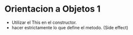 # Orientacion a Objetos 1

- Utilizar el This en el constructor. 
- hacer estrictamente lo que define el metodo. (Side effect)

